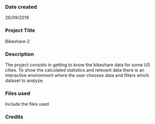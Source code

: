 ### Date created
26/09/2019

### Project Title
Bikeshare-2

### Description
The project consists in getting to know the bikeshare data for some US cities. To show the calculated statistics and relevant data there is an interactive environment where the user chooses data and filters which dataset to analyze.

### Files used
Include the files used

### Credits
